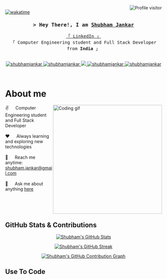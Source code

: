 <!--
<h2 align="center">
  Welcome to Shubham Jankar's World!
  <img src="https://media.giphy.com/media/hvRJCLFzcasrR4ia7z/giphy.gif" width="28">
</h2>
-->

<!--
<p align="center">
  <a href="https://github.com/shubhamj10"><img src="https://readme-typing-svg.herokuapp.com/?lines=Self%20Taught%20Programmer;Full%20Stack%20Developer;Computer%20Engineering%20Student;Always%20learning%20new%20things&center=true&width=380&height=45"></a>
</p>

 -->

<a href="https://komarev.com/ghpvc/?username=shubhamj10">
  <img align="right" src="https://komarev.com/ghpvc/?username=shubhamj10&label=Visitors&color=0e75b6&style=flat" alt="Profile visitor" />
</a>

[![wakatime](https://wakatime.com/badge/user/your-wakatime-id.svg)](https://wakatime.com/@your-wakatime-id)

<!-- Intro  -->
<h3 align="center">
        <samp>&gt; Hey There!, I am
                <b><a target="_blank" href="https://shubhamjankar.com">Shubham Jankar</a></b>
        </samp>
</h3>


<p align="center"> 
  <samp>
    <a href="https://www.linkedin.com/in/shubhamjankar">「 LinkedIn 」</a>
    <br>
    「 Computer Engineering student and Full Stack Developer from <b>India</b> 」
    <br>
    <br>
  </samp>
</p>

<p align="center">
 <a href="https://shubhamjankar.com" target="blank">
  <img src="https://img.shields.io/badge/Website-DC143C?style=for-the-badge&logo=medium&logoColor=white" alt="shubhamjankar" />
 </a>
 <a href="https://linkedin.com/in/shubhamjankar" target="_blank">
  <img src="https://img.shields.io/badge/LinkedIn-0077B5?style=for-the-badge&logo=linkedin&logoColor=white" alt="shubhamjankar"/>
 </a>
 <a href="https://twitter.com/shubhamjankar10" target="_blank">
  <img src="https://img.shields.io/badge/Twitter-1DA1F2?style=for-the-badge&logo=twitter&logoColor=white" />
 </a>
 <!-- <a href="https://dev.to/shubhamjankar" target="_blank">
  <img src="https://img.shields.io/badge/dev.to-0A0A0A?style=for-the-badge&logo=dev.to&logoColor=white" alt="shubhamjankar" />
 </a> -->
 <a href="https://instagram.com/shubhamjankar10" target="_blank">
  <img src="https://img.shields.io/badge/Instagram-fe4164?style=for-the-badge&logo=instagram&logoColor=white" alt="shubhamjankar" />
 </a> 
 <a href="https://facebook.com/shubhamjankar10" target="_blank">
  <img src="https://img.shields.io/badge/Facebook-20BEFF?&style=for-the-badge&logo=facebook&logoColor=white" alt="shubhamjankar"  />
  </a> 
</p>
<br />

<!-- About Section -->
 # About me
 
<p>
 <img align="right" width="350" src="/assets/programmer.gif" alt="Coding gif" />
  
 ✌️ &emsp; Computer Engineering student and Full Stack Developer <br/><br/>
 ❤️ &emsp; Always learning and exploring new technologies<br/><br/>
 📧 &emsp; Reach me anytime: shubham.jankar@gmail.com<br/><br/>
 💬 &emsp; Ask me about anything [here](https://github.com/shubhamj10/shubhamj10/issues)

</p>

<br/>
<br/>
<br/>

## GitHub Stats & Contributions

<p align="center">
  <a href="https://github.com/shubhamj10">
    <img src="https://github-readme-stats.vercel.app/api?username=shubhamj10&show_icons=true&count_private=true&theme=dark" alt="Shubham's GitHub Stats" />
  </a>
</p>

<p align="center">
  <a href="https://github.com/shubhamj10">
    <img src="https://github-readme-streak-stats.herokuapp.com/?user=shubhamj10&theme=dark" alt="Shubham's GitHub Streak" />
  </a>
</p>

<p align="center">
  <a href="https://github.com/shubhamj10">
    <img src="https://activity-graph.herokuapp.com/graph?username=shubhamj10&custom_title=Shubham's%20GitHub%20Contribution%20Graph&theme=dark" alt="Shubham's GitHub Contribution Graph" />
  </a>
</p>

## Use To Code

<!-- The rest of your skills section remains the same -->
